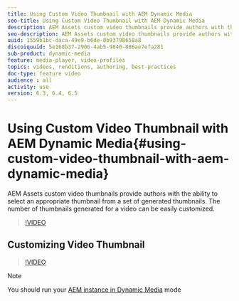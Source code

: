 ```yaml
---
title: Using Custom Video Thumbnail with AEM Dynamic Media
seo-title: Using Custom Video Thumbnail with AEM Dynamic Media
description: AEM Assets custom video thumbnails provide authors with the ability to select an appropriate thumbnail from a set of generated thumbnails. The number of thumbnails generated for a video can be easily customized.
seo-description: AEM Assets custom video thumbnails provide authors with the ability to select an appropriate thumbnail from a set of generated thumbnails. The number of thumbnails generated for a video can be easily customized.
uuid: 1559b1bc-daca-49e9-b6de-0b93798658a8
discoiquuid: 5e168b37-2906-4ab5-9840-086ae7efa281
sub-product: dynamic-media
feature: media-player, video-profiles
topics: videos, renditions, authoring, best-practices
doc-type: feature video
audience : all
activity: use
version: 6.3, 6.4, 6.5
---
```


# Using Custom Video Thumbnail with AEM Dynamic Media{#using-custom-video-thumbnail-with-aem-dynamic-media}

AEM Assets custom video thumbnails provide authors with the ability to select an appropriate thumbnail from a set of generated thumbnails. The number of thumbnails generated for a video can be easily customized.

>[!VIDEO](https://video.tv.adobe.com/v/16467/?quality=9&learn=on)

## Customizing Video Thumbnail

>[!VIDEO](https://video.tv.adobe.com/v/18867/)

>[!NOTE]
>
>You should run your [AEM instance in Dynamic Media](https://docs.adobe.com/docs/en/aem/6-3/administer/content/dynamic-media/config-dynamic.html) mode